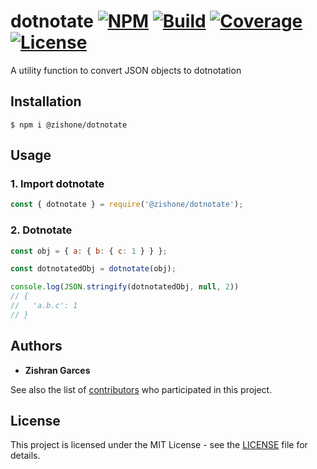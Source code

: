 # dotnotate [![NPM](https://img.shields.io/npm/v/dotnotate)](https://www.npmjs.com/package/dotnotate) [![Build](https://github.com/zishone/dotnotate/workflows/build/badge.svg)](https://github.com/zishone/dotnotate/actions?query=workflow%3Abuild) [![Coverage](https://codecov.io/gh/zishone/dotnotate/branch/master/graph/badge.svg)](https://codecov.io/gh/zishone/dotnotate) [![License](https://img.shields.io/github/license/zishone/dotnotate)](https://github.com/zishone/dotnotate/blob/master/LICENSE)
A utility function to convert JSON objects to dotnotation

## Installation
```shell
$ npm i @zishone/dotnotate
```

## Usage
### 1. Import dotnotate
```javascript
const { dotnotate } = require('@zishone/dotnotate');
```
### 2. Dotnotate
```javascript
const obj = { a: { b: { c: 1 } } };

const dotnotatedObj = dotnotate(obj);

console.log(JSON.stringify(dotnotatedObj, null, 2))
// {
//   'a.b.c': 1
// }
```

## Authors
* **Zishran Garces**

See also the list of [contributors](https://github.com/zishone/dotnotate/contributors) who participated in this project.

## License
This project is licensed under the MIT License - see the [LICENSE](https://github.com/zishone/dotnotate/blob/master/LICENSE) file for details.
